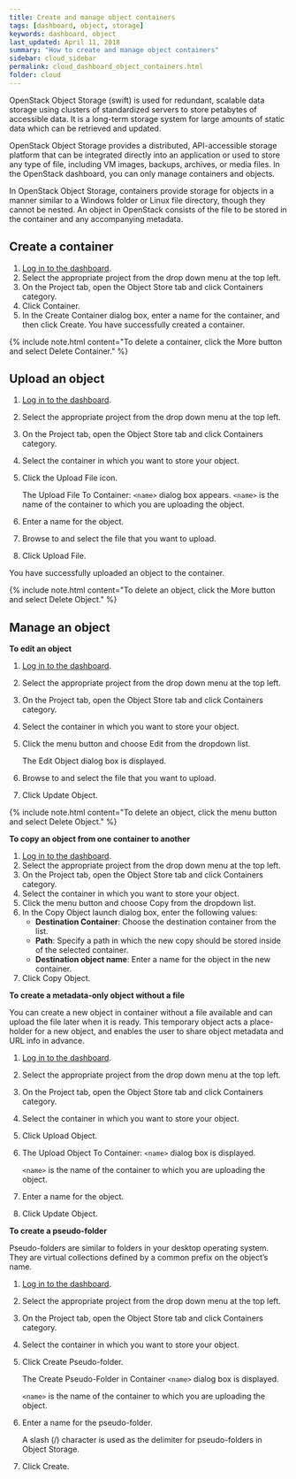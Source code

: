 ```yaml
---
title: Create and manage object containers
tags: [dashboard, object, storage]
keywords: dashboard, object
last_updated: April 11, 2018
summary: "How to create and manage object containers"
sidebar: cloud_sidebar
permalink: cloud_dashboard_object_containers.html
folder: cloud
---
```


OpenStack Object Storage (swift) is used for redundant, scalable data storage using clusters of standardized servers to store petabytes of accessible data. It is a long-term storage system for large amounts of static data which can be retrieved and updated.

OpenStack Object Storage provides a distributed, API-accessible storage platform that can be integrated directly into an application or used to store any type of file, including VM images, backups, archives, or media files. In the OpenStack dashboard, you can only manage containers and objects.

In OpenStack Object Storage, containers provide storage for objects in a manner similar to a Windows folder or Linux file directory, though they cannot be nested. An object in OpenStack consists of the file to be stored in the container and any accompanying metadata.

## Create a container
1. [Log in to the dashboard](cloud_dashboard_login.html).
1. Select the appropriate project from the drop down menu at the top left.
1. On the Project tab, open the Object Store tab and click Containers category.
1. Click Container.
1. In the Create Container dialog box, enter a name for the container, and then click Create.
You have successfully created a container.

{% include note.html content="To delete a container, click the More button and select Delete Container." %}

## Upload an object
1. [Log in to the dashboard](cloud_dashboard_login.html).

1. Select the appropriate project from the drop down menu at the top left.

1. On the Project tab, open the Object Store tab and click Containers category.

1. Select the container in which you want to store your object.

1. Click the Upload File icon.

   The Upload File To Container: ``<name>`` dialog box appears. ``<name>`` is the name of the container to which you are uploading the object.

1. Enter a name for the object.

1. Browse to and select the file that you want to upload.

1. Click Upload File.

You have successfully uploaded an object to the container.

{% include note.html content="To delete an object, click the More button and select Delete Object." %}

## Manage an object
**To edit an object**

1. [Log in to the dashboard](cloud_dashboard_login.html).

1. Select the appropriate project from the drop down menu at the top left.

1. On the Project tab, open the Object Store tab and click Containers category.

1. Select the container in which you want to store your object.

1. Click the menu button and choose Edit from the dropdown list.

   The Edit Object dialog box is displayed.

1. Browse to and select the file that you want to upload.

1. Click Update Object.

{% include note.html content="To delete an object, click the menu button and select Delete Object." %}

**To copy an object from one container to another**

1. [Log in to the dashboard](cloud_dashboard_login.html).
1. Select the appropriate project from the drop down menu at the top left.
1. On the Project tab, open the Object Store tab and click Containers category.
1. Select the container in which you want to store your object.
1. Click the menu button and choose Copy from the dropdown list.
1. In the Copy Object launch dialog box, enter the following values:
   - **Destination Container**: Choose the destination container from the list.
   - **Path**: Specify a path in which the new copy should be stored inside of the selected container.
   - **Destination object name**: Enter a name for the object in the new container.
1. Click Copy Object.

**To create a metadata-only object without a file**

You can create a new object in container without a file available and can upload the file later when it is ready. This temporary object acts a place-holder for a new object, and enables the user to share object metadata and URL info in advance.

1. [Log in to the dashboard](cloud_dashboard_login.html).

1. Select the appropriate project from the drop down menu at the top left.

1. On the Project tab, open the Object Store tab and click Containers category.

1. Select the container in which you want to store your object.

1. Click Upload Object.

1. The Upload Object To Container: ``<name>`` dialog box is displayed.

   ``<name>`` is the name of the container to which you are uploading the object.

1. Enter a name for the object.

1. Click Update Object.

**To create a pseudo-folder**

Pseudo-folders are similar to folders in your desktop operating system. They are virtual collections defined by a common prefix on the object’s name.

1. [Log in to the dashboard](cloud_dashboard_login.html).

1. Select the appropriate project from the drop down menu at the top left.

1. On the Project tab, open the Object Store tab and click Containers category.

1. Select the container in which you want to store your object.

1. Click Create Pseudo-folder.

   The Create Pseudo-Folder in Container ``<name>`` dialog box is displayed.

   ``<name>`` is the name of the container to which you are uploading the object.

1. Enter a name for the pseudo-folder.

   A slash (/) character is used as the delimiter for pseudo-folders in Object Storage.

1. Click Create.
